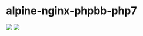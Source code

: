 # alpine-nginx-phpbb-php7

[![](https://images.microbadger.com/badges/version/combro2k/alpine-nginx-phpbb-php7.svg)](https://microbadger.com/images/combro2k/alpine-nginx-phpbb-php7 "Get your own version badge on microbadger.com")
[![](https://images.microbadger.com/badges/image/combro2k/alpine-nginx-phpbb-php7.svg)](https://microbadger.com/images/combro2k/alpine-nginx-phpbb-php7 "Get your own image badge on microbadger.com")
